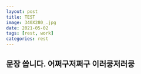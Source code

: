 ```yaml
---
layout: post
title: TEST
image: 340X280_.jpg
date: 2021-05-02 
tags: [rest, work]
categories: rest
---
```

문장 씁니다. 어쩌구저쩌구 이러쿵저러쿵
---


